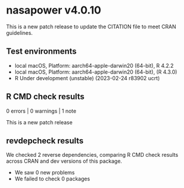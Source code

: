 # nasapower v4.0.10

This is a new patch release to update the CITATION file to meet CRAN guidelines.

## Test environments
* local macOS, Platform: aarch64-apple-darwin20 (64-bit), R 4.2.2
* local macOS, Platform: aarch64-apple-darwin20 (64-bit), (R 4.3.0)
* R Under development (unstable) (2023-02-24 r83902 ucrt)

## R CMD check results

0 errors | 0 warnings | 1 note

This is a new patch release

## revdepcheck results

We checked 2 reverse dependencies, comparing R CMD check results across CRAN and dev versions of this package.

 * We saw 0 new problems
 * We failed to check 0 packages
